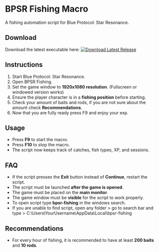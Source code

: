 # BPSR Fishing Macro

A fishing automation script for Blue Protocol: Star Resonance.

## Download

Download the latest executable here:
[![Download Latest Release](https://img.shields.io/badge/Download-Latest%20Release-blue?style=for-the-badge)](https://github.com/rdsp04/bpsr-fishing/releases/latest)

## Instructions

1. Start Blue Protocol: Star Resonance.
2. Open BPSR Fishing.
3. Set the game window to **1920x1080 resolution**. (Fullscreen or windowed version works)
4. Ensure the player character is in a **fishing position** before starting.
5. Check your amount of baits and rods, if you are not sure about the amount check **Recommendations**.
6. Now that you are fully ready press F9 and enjoy your exp.

## Usage

- Press **F9** to start the macro.
- Press **F10** to stop the macro.
- The script now keeps track of catches, fish types, XP, and sessions.

## FAQ

- If the script presses the **Exit** button instead of **Continue**, restart the script.
- The script must be launched **after the game is opened**.
- The game must be placed on the **main monitor**.
- The game window must be **visible** for the script to work properly.
- To open script type **bpsr-fishing** in the windows search.
- If you are unable to find script, open any folder > go to search bar and type > C:\Users\YourUsername\AppData\Local\bpsr-fishing

## Recommendations

- For every hour of fishing, it is recommended to have at least **200 baits** and **10 rods**.

